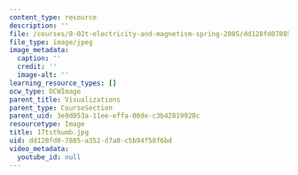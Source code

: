 ```yaml
---
content_type: resource
description: ''
file: /courses/8-02t-electricity-and-magnetism-spring-2005/dd128fd07885a352d7a0c5b94f58f6bd_17tsthumb.jpg
file_type: image/jpeg
image_metadata:
  caption: ''
  credit: ''
  image-alt: ''
learning_resource_types: []
ocw_type: OCWImage
parent_title: Visualizations
parent_type: CourseSection
parent_uid: 3e9d053a-11ee-effa-00de-c3b42819928c
resourcetype: Image
title: 17tsthumb.jpg
uid: dd128fd0-7885-a352-d7a0-c5b94f58f6bd
video_metadata:
  youtube_id: null
---
```

